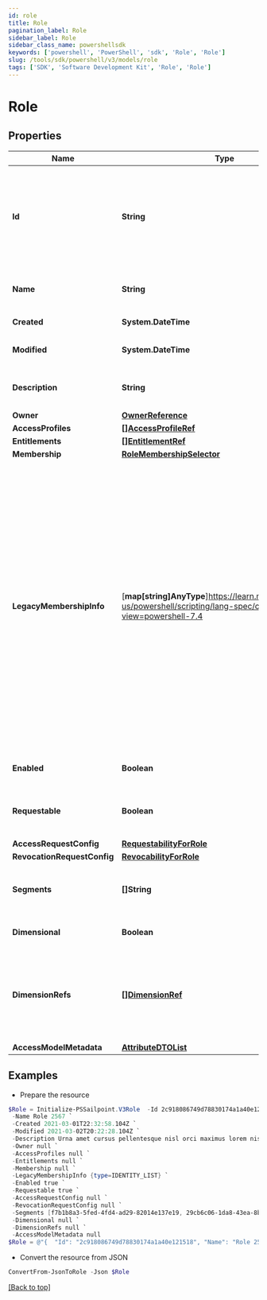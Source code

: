```yaml
---
id: role
title: Role
pagination_label: Role
sidebar_label: Role
sidebar_class_name: powershellsdk
keywords: ['powershell', 'PowerShell', 'sdk', 'Role', 'Role'] 
slug: /tools/sdk/powershell/v3/models/role
tags: ['SDK', 'Software Development Kit', 'Role', 'Role']
---
```



# Role

## Properties

Name | Type | Description | Notes
------------ | ------------- | ------------- | -------------
**Id** | **String** | The id of the Role. This field must be left null when creating an Role, otherwise a 400 Bad Request error will result. | [optional] 
**Name** | **String** | The human-readable display name of the Role | [required]
**Created** | **System.DateTime** | Date the Role was created | [optional] [readonly] 
**Modified** | **System.DateTime** | Date the Role was last modified. | [optional] [readonly] 
**Description** | **String** | A human-readable description of the Role | [optional] 
**Owner** | [**OwnerReference**](owner-reference) |  | [required]
**AccessProfiles** | [**[]AccessProfileRef**](access-profile-ref) |  | [optional] 
**Entitlements** | [**[]EntitlementRef**](entitlement-ref) |  | [optional] 
**Membership** | [**RoleMembershipSelector**](role-membership-selector) |  | [optional] 
**LegacyMembershipInfo** | [**map[string]AnyType**]https://learn.microsoft.com/en-us/powershell/scripting/lang-spec/chapter-04?view=powershell-7.4 | This field is not directly modifiable and is generally expected to be *null*. In very rare instances, some Roles may have been created using membership selection criteria that are no longer fully supported. While these Roles will still work, they should be migrated to STANDARD or IDENTITY_LIST selection criteria. This field exists for informational purposes as an aid to such migration. | [optional] 
**Enabled** | **Boolean** | Whether the Role is enabled or not. | [optional] [default to $false]
**Requestable** | **Boolean** | Whether the Role can be the target of access requests. | [optional] [default to $false]
**AccessRequestConfig** | [**RequestabilityForRole**](requestability-for-role) |  | [optional] 
**RevocationRequestConfig** | [**RevocabilityForRole**](revocability-for-role) |  | [optional] 
**Segments** | **[]String** | List of IDs of segments, if any, to which this Role is assigned. | [optional] 
**Dimensional** | **Boolean** | Whether the Role is dimensional. | [optional] [default to $false]
**DimensionRefs** | [**[]DimensionRef**](dimension-ref) | List of references to dimensions to which this Role is assigned. This field is only relevant if the Role is dimensional. | [optional] 
**AccessModelMetadata** | [**AttributeDTOList**](attribute-dto-list) |  | [optional] 

## Examples

- Prepare the resource
```powershell
$Role = Initialize-PSSailpoint.V3Role  -Id 2c918086749d78830174a1a40e121518 `
 -Name Role 2567 `
 -Created 2021-03-01T22:32:58.104Z `
 -Modified 2021-03-02T20:22:28.104Z `
 -Description Urna amet cursus pellentesque nisl orci maximus lorem nisl euismod fusce morbi placerat adipiscing maecenas nisi tristique et metus et lacus sed morbi nunc nisl maximus magna arcu varius sollicitudin elementum enim maecenas nisi id ipsum tempus fusce diam ipsum tortor. `
 -Owner null `
 -AccessProfiles null `
 -Entitlements null `
 -Membership null `
 -LegacyMembershipInfo {type=IDENTITY_LIST} `
 -Enabled true `
 -Requestable true `
 -AccessRequestConfig null `
 -RevocationRequestConfig null `
 -Segments [f7b1b8a3-5fed-4fd4-ad29-82014e137e19, 29cb6c06-1da8-43ea-8be4-b3125f248f2a] `
 -Dimensional null `
 -DimensionRefs null `
 -AccessModelMetadata null
$Role = @"{  "Id": "2c918086749d78830174a1a40e121518", "Name": "Role 2567", "Created": "2021-03-01T22:32:58.104Z", "Modified": "2021-03-02T20:22:28.104Z", "Description": "Urna amet cursus pellentesque nisl orci maximus lorem nisl euismod fusce morbi placerat adipiscing maecenas nisi tristique et metus et lacus sed morbi nunc nisl maximus magna arcu varius sollicitudin elementum enim maecenas nisi id ipsum tempus fusce diam ipsum tortor.", "Owner": null, "AccessProfiles": null, "Entitlements": null, "Membership": null, "LegacyMembershipInfo": {"type": "IDENTITY_LIST}", "Enabled": true, "Requestable": true, "AccessRequestConfig": null, "RevocationRequestConfig": null, "Segments": ["f7b1b8a3-5fed-4fd4-ad29-82014e137e19", "29cb6c06-1da8-43ea-8be4-b3125f248f2a"], "Dimensional": null, "DimensionRefs": null, "AccessModelMetadata": null }}"@
```

- Convert the resource from JSON
```powershell
ConvertFrom-JsonToRole -Json $Role
```


[[Back to top]](#) 

